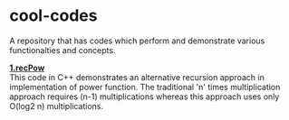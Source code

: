 # cool-codes
A repository that has codes which perform and demonstrate various functionalties and concepts.

[**1.recPow**](https://github.com/Hrishikesh-Padhye/cool-codes/blob/master/1.recPow.cpp)
<br>
This code in C++ demonstrates an alternative recursion approach in implementation of power function. The traditional 'n' times multiplication approach requires (n-1) multiplications whereas this approach uses only O(log2 n) multiplications. 
